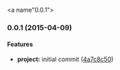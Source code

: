 <a name"0.0.1"></a>
### 0.0.1 (2015-04-09)


#### Features

* **project:** initial commit ([4a7c8c50](git@github.com:bq/penguin.git/commit/4a7c8c50))
